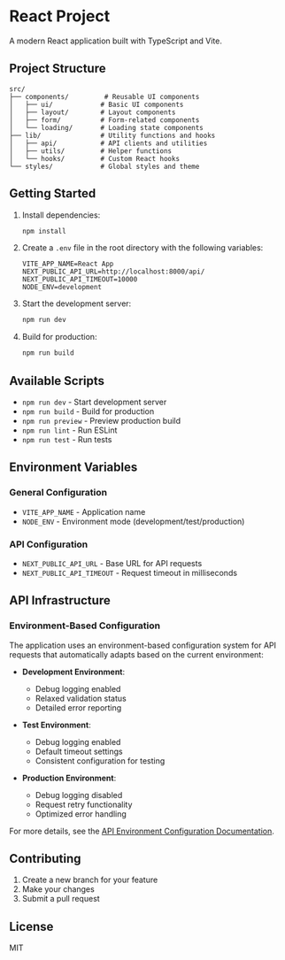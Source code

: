 # React Project

A modern React application built with TypeScript and Vite.

## Project Structure

```
src/
├── components/         # Reusable UI components
│   ├── ui/            # Basic UI components
│   ├── layout/        # Layout components
│   ├── form/          # Form-related components
│   └── loading/       # Loading state components
├── lib/               # Utility functions and hooks
│   ├── api/           # API clients and utilities
│   ├── utils/         # Helper functions
│   └── hooks/         # Custom React hooks
└── styles/            # Global styles and theme
```

## Getting Started

1. Install dependencies:
   ```bash
   npm install
   ```

2. Create a `.env` file in the root directory with the following variables:
   ```
   VITE_APP_NAME=React App
   NEXT_PUBLIC_API_URL=http://localhost:8000/api/
   NEXT_PUBLIC_API_TIMEOUT=10000
   NODE_ENV=development
   ```

3. Start the development server:
   ```bash
   npm run dev
   ```

4. Build for production:
   ```bash
   npm run build
   ```

## Available Scripts

- `npm run dev` - Start development server
- `npm run build` - Build for production
- `npm run preview` - Preview production build
- `npm run lint` - Run ESLint
- `npm run test` - Run tests

## Environment Variables

### General Configuration
- `VITE_APP_NAME` - Application name
- `NODE_ENV` - Environment mode (development/test/production)

### API Configuration
- `NEXT_PUBLIC_API_URL` - Base URL for API requests
- `NEXT_PUBLIC_API_TIMEOUT` - Request timeout in milliseconds

## API Infrastructure

### Environment-Based Configuration

The application uses an environment-based configuration system for API requests that automatically adapts based on the current environment:

- **Development Environment**: 
  - Debug logging enabled
  - Relaxed validation status
  - Detailed error reporting

- **Test Environment**:
  - Debug logging enabled
  - Default timeout settings
  - Consistent configuration for testing

- **Production Environment**:
  - Debug logging disabled
  - Request retry functionality
  - Optimized error handling

For more details, see the [API Environment Configuration Documentation](./@docs/architecture/03-api/environment-config.md).

## Contributing

1. Create a new branch for your feature
2. Make your changes
3. Submit a pull request

## License

MIT 